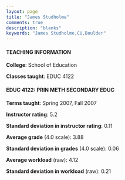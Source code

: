 ```yaml
---
layout: page
title: "James Studholme" 
comments: true
description: "blanks"
keywords: "James Studholme,CU,Boulder"
---
```

<head>
<script src="https://ajax.googleapis.com/ajax/libs/jquery/2.1.3/jquery.min.js"></script>
<script src="https://dl.dropboxusercontent.com/s/pc42nxpaw1ea4o9/highcharts.js?dl=0"></script>
<!-- <script src="../assets/js/highcharts.js"></script> -->
<style type="text/css">@font-face {
	font-family: "Bebas Neue";
	src: url(https://www.filehosting.org/file/details/544349/BebasNeue Regular.otf) format("opentype");
	}
	h1.Bebas { 
		font-family: "Bebas Neue", Verdana, Tahoma;
	}
</style>
</head>
	   
#### TEACHING INFORMATION

**College**: School of Education

**Classes taught**: EDUC 4122

#### EDUC 4122: PRIN METH SECONDARY EDUC

**Terms taught**: Spring 2007, Fall 2007

**Instructor rating**: 5.2

**Standard deviation in instructor rating**: 0.11

**Average grade** (4.0 scale): 3.88

**Standard deviation in grades** (4.0 scale): 0.06

**Average workload** (raw): 4.12

**Standard deviation in workload** (raw): 0.21


